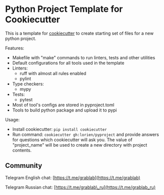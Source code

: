 # Python Project Template for Cookiecutter

This is a template for [cookiecutter](https://github.com/cookiecutter/cookiecutter) to create
starting set of files for a new python project.

Features:

- Makefile with "make" commands to run linters, tests and other utilities
- Default configurations for all tools used in the template
- Linters:
    - ruff with almost all rules enabled
    - pylint
- Type checkers:
    - mypy
- Tests:
    - pytest
- Most of tool's configs are stored in pyproject.toml
- Tools to build python package and upload it to pypi

Usage:

* Install cookiecutter: `pip install cookiecutter`
* Run command: `cookiecutter gh:lorien/pyproject` and provide answers
    for questions which cookiecutter will ask you. The value of "project\_name" will be
    used to create a new directory with project contents.


## Community

Telegram English chat: [https://t.me/grablab](https://t.me/grablab)

Telegram Russian chat: [https://t.me/grablab\_ru](https://t.me/grablab_ru)
